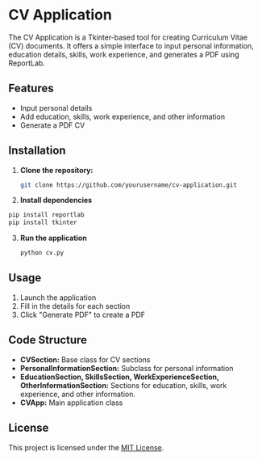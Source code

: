 # CV Application

The CV Application is a Tkinter-based tool for creating Curriculum Vitae (CV) documents. It offers a simple interface to input personal information, education details, skills, work experience, and generates a PDF using ReportLab.

## Features

- Input personal details
- Add education, skills, work experience, and other information
- Generate a PDF CV

## Installation

1. **Clone the repository:**
   ```bash
   git clone https://github.com/yourusername/cv-application.git
   ```
2.  **Install dependencies**
   ```bash
   pip install reportlab
   pip install tkinter
   ```
3. **Run the application**
   ```bash
   python cv.py
   ```

## Usage
1. Launch the application
2. Fill in the details for each section
3. Click "Generate PDF" to create a PDF

## Code Structure
+ **CVSection:** Base class for CV sections
+ **PersonalInformationSection:** Subclass for personal information
+ **EducationSection, SkillsSection, WorkExperienceSection, OtherInformationSection:** Sections for education, skills, work experience, and other information.
+ **CVApp:** Main application class

## License

This project is licensed under the [MIT License](LICENSE).
